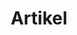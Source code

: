 ---
title: "Artikel"
description: "Menyajikan berbagai artikel dari topik-topik tertentu"
parent: true
---